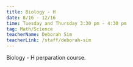 ```yaml
---
title: Biology - H
date: 8/16 - 12/16
time: Tuesday and Thursday 3:30 pm - 4:30 pm
tag: Math/Science
teacherName: Deborah Sim
teacherLink: /staff/deborah-sim
---
```

Biology - H perparation course.